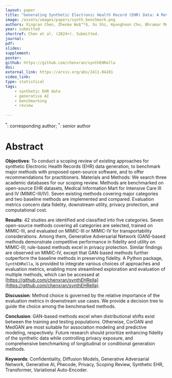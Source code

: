 ```yaml
---
layout: paper
title: "Generating Synthetic Electronic Health Record (EHR) Data: A Review with Benchmarking"
image: /assets/images/papers/synth_benchmark.png
authors: Xingran Chen, Zhenke Wu$^*$, Xu Shi, Hyunghoon Cho, Bhramar Mukherjee$^\dagger$
year: submitted
shortref: Chen et al. (2024+). Submitted.
journal: 
pdf: 
slides: 
supplement: 
poster: 
github: https://github.com/chenxran/synthEHRella
doi: 
external_link: https://arxiv.org/abs/2411.04281
video_link: 
type: statistical
tags:
    - synthetic EHR data
    - generative AI
    - benchmarking
    - review
 
---
```


$^*$: corresponding author; $^\dagger$: senior author

# Abstract

**Objectives**: To conduct a scoping review of existing approaches for synthetic Electronic Health Records (EHR) data generation, to benchmark major methods with proposed open-source software, and to offer recommendations for practitioners. Materials and Methods: We search three academic databases for our scoping review. Methods are benchmarked on open-source EHR datasets, Medical Information Mart for Intensive Care III and IV (MIMIC-III/IV). Seven existing methods covering major categories and two baseline methods are implemented and compared. Evaluation metrics concern data fidelity, downstream utility, privacy protection, and computational cost.

**Results**: 42 studies are identified and classified into five categories. Seven open-source methods covering all categories are selected, trained on MIMIC-III, and evaluated on MIMIC-III or MIMIC-IV for transportability considerations. Among them, Generative Adversarial Network (GAN)-based methods demonstrate competitive performance in fidelity and utility on MIMIC-III; rule-based methods excel in privacy protection. Similar findings are observed on MIMIC-IV, except that GAN-based methods further outperform the baseline methods in preserving fidelity. A Python package, `SynthEHRella`, is provided to integrate various choices of approaches and evaluation metrics, enabling more streamlined exploration and evaluation of multiple methods, which can be accessed at [https://github.com/chenxran/synthEHRella](https://github.com/chenxran/synthEHRella).

**Discussion**: Method choice is governed by the relative importance of the evaluation metrics in downstream use cases. We provide a decision tree to guide the choice among the benchmarked methods.

**Conclusion**: GAN-based methods excel when distributional shifts exist between the training and testing populations. Otherwise, CorGAN and MedGAN are most suitable for association modeling and predictive modeling, respectively. Future research should prioritize enhancing fidelity of the synthetic data while controlling privacy exposure, and comprehensive benchmarking of longitudinal or conditional generation methods.

**Keywords**: Confidentiality, Diffusion Models, Generative Adversarial Network, Generative AI, Phecode, Privacy, Scoping Review, Synthetic EHR, Transformer, Variational Auto-Encoder.